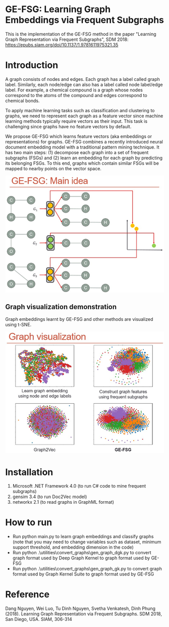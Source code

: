 # GE-FSG: Learning Graph Embeddings via Frequent Subgraphs
This is the implementation of the GE-FSG method in the paper "Learning Graph Representation via Frequent Subgraphs", SDM 2018: https://epubs.siam.org/doi/10.1137/1.9781611975321.35

# Introduction
A graph consists of nodes and edges. Each graph has a label called graph label. Similarly, each node/edge can also has a label called node label/edge label. For example, a chemical compound is a graph whose nodes correspond to the atoms of the compound and edges correspond to chemical bonds.

To apply machine learning tasks such as classification and clustering to graphs, we need to represent each graph as a feature vector since machine learning methods typically require vectors as their input. This task is challenging since graphs have no feature vectors by default.

We propose GE-FSG which learns feature vectors (aka embeddings or representations) for graphs. GE-FSG combines a recently introduced neural document embedding model with a traditional pattern mining technique. It has two main steps: (1) decompose each graph into a set of frequent subgraphs (FSGs) and (2) learn an embedding for each graph by predicting its belonging FSGs. To this end, graphs which contain similar FSGs will be mapped to nearby points on the vector space. 

![GE-FSG: Main idea](https://github.com/nphdang/GE-FSG/blob/master/main_idea.jpg)

## Graph visualization demonstration
Graph embeddings learnt by GE-FSG and other methods are visualized using t-SNE.

![Graph visualization](https://github.com/nphdang/GE-FSG/blob/master/graph_visualization.jpg)

# Installation
1. Microsoft .NET Framework 4.0 (to run C# code to mine frequent subgraphs)
2. gensim 3.4 (to run Doc2Vec model)
3. networkx 2.1 (to read graphs in GraphML format)

# How to run
- Run python main.py to learn graph embeddings and classify graphs (note that you may need to change variables such as dataset, minimum support threshold, and embedding dimension in the code)
- Run python .\utilities\convert_graphs\gen_graph_dgk.py to convert graph format used by Deep Graph Kernel to graph format used by GE-FSG
- Run python .\utilities\convert_graphs\gen_graph_gk.py to convert graph format used by Graph Kernel Suite to graph format used by GE-FSG

# Reference
Dang Nguyen, Wei Luo, Tu Dinh Nguyen, Svetha Venkatesh, Dinh Phung (2018). Learning Graph Representation via Frequent Subgraphs. SDM 2018, San Diego, USA. SIAM, 306-314
